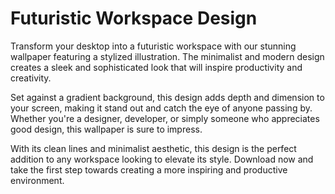 <!--font:Poppins-->

# Futuristic Workspace Design

Transform your desktop into a futuristic workspace with our stunning wallpaper featuring a stylized illustration. The minimalist and modern design creates a sleek and sophisticated look that will inspire productivity and creativity.

Set against a gradient background, this design adds depth and dimension to your screen, making it stand out and catch the eye of anyone passing by. Whether you're a designer, developer, or simply someone who appreciates good design, this wallpaper is sure to impress.

With its clean lines and minimalist aesthetic, this design is the perfect addition to any workspace looking to elevate its style. Download now and take the first step towards creating a more inspiring and productive environment.

<!--

Write me markdown content of website with wallpaper:

"A wallpaper featuring a stylized illustration of a futuristic workspace, with a minimalist and modern design, set against a gradient background."

The header of the page should not be copy of the text but rather a real content of the website which is using this wallpaper.


---


# Futuristic Workspace Wallpaper

Add a touch of modernity to your desktop with our stunning wallpaper featuring a stylized illustration of a futuristic workspace. The minimalist design and clean lines create a sleek and sophisticated look that will inspire productivity and creativity.

The gradient background adds depth and dimension to the image, making it stand out on any screen. Whether you're a designer, developer, or simply someone who appreciates good design, this wallpaper is sure to impress.

Download now and elevate your workspace to the next level.


---


Heading should not include word "wallpaper". The website should not be about the wallpaper itself, wallpaper is just a related background, rewrite whole content.


---


# Elevate Your Workspace with a Futuristic Design

Transform your desktop into a futuristic workspace with our stunning wallpaper featuring a stylized illustration. The minimalist and modern design creates a sleek and sophisticated look that will inspire productivity and creativity.

Set against a gradient background, this wallpaper adds depth and dimension to your screen, making it stand out and catch the eye of anyone passing by. Whether you're a designer, developer, or simply someone who appreciates good design, this wallpaper is sure to impress.

With its clean lines and minimalist aesthetic, this wallpaper is the perfect addition to any workspace looking to elevate its design. Download now and take the first step towards creating a more inspiring and productive environment.


---


Heading is too long, rewrite whole content.


---


Heading is too long, rewrite whole content.


---


# Elevate Your Workspace with a Futuristic Wallpaper

Looking to add a touch of modernity to your desktop? Our stunning wallpaper featuring a stylized illustration of a futuristic workspace is the perfect solution. With its minimalist and modern design, this wallpaper creates a sleek and sophisticated look that will inspire productivity and creativity.

The gradient background adds depth and dimension to the image, making it stand out on any screen. Whether you're a designer, developer, or simply someone who appreciates good design, this wallpaper is sure to impress.

With its clean lines and minimalist aesthetic, this wallpaper is the perfect addition to any workspace looking to elevate its design. Download now and take the first step towards creating a more inspiring and productive environment.


---


Heading should not include word "wallpaper". The website should not be about the wallpaper itself, wallpaper is just a related background, rewrite whole content.


---


# Elevate Your Workspace with a Futuristic Design

Transform your desktop into a futuristic workspace with our stunning wallpaper featuring a stylized illustration. The minimalist and modern design creates a sleek and sophisticated look that will inspire productivity and creativity.

Set against a gradient background, this design adds depth and dimension to your screen, making it stand out and catch the eye of anyone passing by. Whether you're a designer, developer, or simply someone who appreciates good design, this wallpaper is sure to impress.

With its clean lines and minimalist aesthetic, this design is the perfect addition to any workspace looking to elevate its style. Download now and take the first step towards creating a more inspiring and productive environment.


---


Write me a Google font which is best fitting for the website.

Pick from the list:
- Orbitron
- Raleway
- Lato
- Futura
- Great Vibes
- Montserrat
- Dancing Script
- Open Sans
- Roboto
- Alegreya
- Poppins
- Barlow Condensed
- Inter
- Lobster
- Playfair Display
- Exo 2
- IBM Plex Sans


Write just the font name nothing else.


---


Poppins

-->
